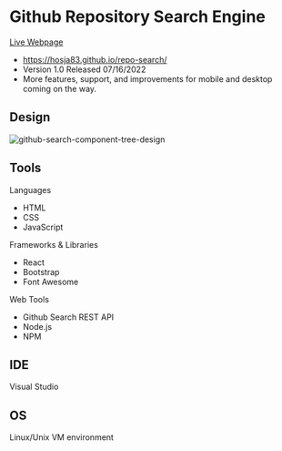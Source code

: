 # Github Repository Search Engine
<a rel="noreferrer noopener nofollow" href="https://hosja83.github.io/repo-search/">Live Webpage</a>
- https://hosja83.github.io/repo-search/
- Version 1.0 Released 07/16/2022
- More features, support, and improvements for mobile and desktop coming on the way.

## Design
![github-search-component-tree-design](https://user-images.githubusercontent.com/43458977/179494078-1b3c1dcd-c5bc-4399-8bc1-81c84a66eab6.jpg)

## Tools
Languages
- HTML
- CSS
- JavaScript

Frameworks & Libraries
- React
- Bootstrap
- Font Awesome

Web Tools
- Github Search REST API
- Node.js
- NPM

## IDE
Visual Studio

## OS
Linux/Unix VM environment
